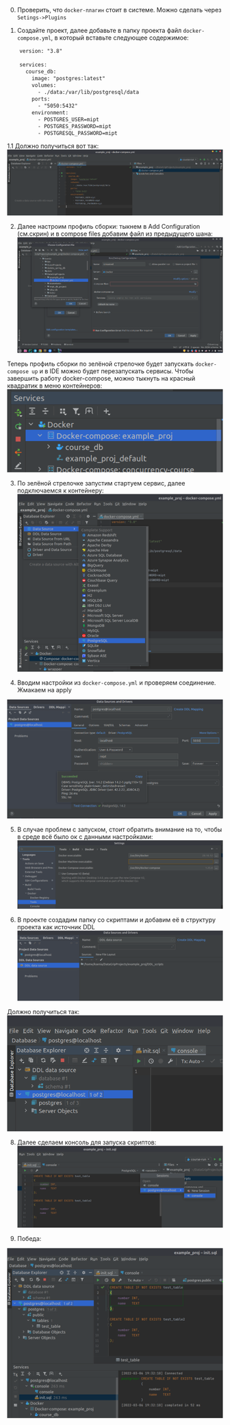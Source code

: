 0. Проверить, что `docker-плагин` стоит в системе. Можно сделать через `Setings->Plugins`

1. Создайте проект, далее добавьте в папку проекта файл ```docker-compose.yml```, в который вставьте следующее содержимое:
```
    version: "3.8"
    
    services:
      course_db:
        image: "postgres:latest"
        volumes:
          - ./data:/var/lib/postgresql/data
        ports:
          - "5050:5432"
        environment:
          - POSTGRES_USER=mipt
          - POSTGRES_PASSWORD=mipt
          - POSTGRESQL_PASSWORD=mipt
```

1.1 Должно получиться вот так:  
![](1.png)

2. Далее настроим профиль сборки: тыкнем в Add Configuration (см.скрин) и в compose files добавим файл из предыдущего шана:
![](2.png)

Теперь профиль сборки по зелёной стрелочке будет запускать ```docker-compose up``` и в IDE можно будет перезапускать сервисы. Чтобы завершить работу docker-compose, можно тыкнуть на красный квадратик в меню контейнеров:
![](7.png)


3. По зелёной стрелочке запустим стартуем сервис, далее подключаемся к контейнеру:
![](4.png)

4. Вводим настройки из ```docker-compose.yml``` и проверяем соединение. Жмакаем на apply

![](6.png)

5. В случае проблем с запуском, стоит обратить внимание на то, чтобы в среде всё было ок с данными настройками:  
![](5.png)


6. В проекте создадим папку со скриптами и добавим её в структуру проекта как источник DDL
![](11.png)

Должно получиться так:
![](12.png)

8. Далее сделаем консоль для запуска скриптов:
![](13.png)

10. Победа:

![](14.png)

